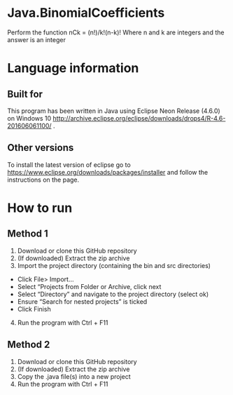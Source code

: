 # Java.BinomialCoefficients
Perform the function nCk = (n!)/k!(n-k)! Where n and k are integers and the answer is an integer
# Language information 
## Built for
This program has been written in Java using Eclipse Neon Release (4.6.0) on Windows 10 http://archive.eclipse.org/eclipse/downloads/drops4/R-4.6-201606061100/ .
## Other versions
To install the latest version of eclipse go to https://www.eclipse.org/downloads/packages/installer and follow the instructions on the page.
# How to run
## Method 1 
1. Download or clone this GitHub repository 
2. (If downloaded) Extract the zip archive
3. Import the project directory (containing the bin and src directories)
- Click File> Import…
- Select “Projects from Folder or Archive, click next
- Select “Directory” and navigate to the project directory (select ok) 
- Ensure “Search for nested projects” is ticked
- Click Finish
4. Run the program with Ctrl + F11
## Method 2
1. Download or clone this GitHub repository 
2. (If downloaded) Extract the zip archive
3. Copy the .java file(s) into a new project
4. Run the program with Ctrl + F11
